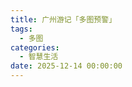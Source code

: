 ```yaml
---
title: 广州游记「多图预警」
tags:
  - 多图
categories:
  - 智慧生活
date: 2025-12-14 00:00:00
---
```


> 

<!-- more -->

## 